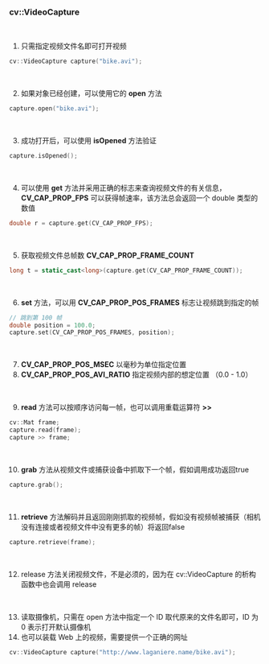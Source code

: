 ### cv::VideoCapture

<br>

1. 只需指定视频文件名即可打开视频
```c++
cv::VideoCapture capture("bike.avi");
```
<br>

2. 如果对象已经创建，可以使用它的 **open** 方法
```c++
capture.open("bike.avi");
```
<br>

3. 成功打开后，可以使用 **isOpened** 方法验证
```c++
capture.isOpened();
```
<br>

4. 可以使用 **get** 方法并采用正确的标志来查询视频文件的有关信息，**CV_CAP_PROP_FPS** 可以获得帧速率，该方法总会返回一个 double 类型的数值
```c++
double r = capture.get(CV_CAP_PROP_FPS);
```
<br>

5. 获取视频文件总帧数 **CV_CAP_PROP_FRAME_COUNT**
```c++
long t = static_cast<long>(capture.get(CV_CAP_PROP_FRAME_COUNT));
```
<br>

6. **set** 方法，可以用 **CV_CAP_PROP_POS_FRAMES** 标志让视频跳到指定的帧
```c++
// 跳到第 100 帧
double position = 100.0;
capture.set(CV_CAP_PROP_POS_FRAMES, position);
```
<br>

7. **CV_CAP_PROP_POS_MSEC** 以毫秒为单位指定位置
8. **CV_CAP_PROP_POS_AVI_RATIO** 指定视频内部的想定位置 （0.0 - 1.0） 
<br>

9. **read** 方法可以按顺序访问每一帧，也可以调用重载运算符 **>>**
```c++
cv::Mat frame;
capture.read(frame);
capture >> frame;
```
<br>

10. **grab** 方法从视频文件或捕获设备中抓取下一个帧，假如调用成功返回true
```c++
capture.grab();
```
<br>

11. **retrieve** 方法解码并且返回刚刚抓取的视频帧，假如没有视频帧被捕获（相机没有连接或者视频文件中没有更多的帧）将返回false
```c++
capture.retrieve(frame);
```
<br>

12. release 方法关闭视频文件，不是必须的，因为在 cv::VideoCapture 的析构函数中也会调用 release
<br>

13. 读取摄像机，只需在 open 方法中指定一个 ID 取代原来的文件名即可，ID 为 0 表示打开默认摄像机
14. 也可以装载 Web 上的视频，需要提供一个正确的网址
```c++
cv::VideoCapture capture("http://www.laganiere.name/bike.avi");
```
